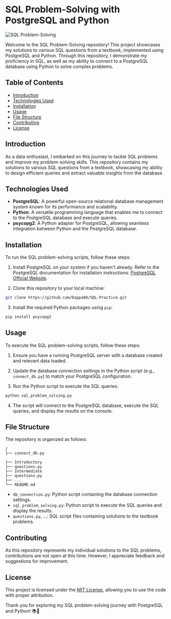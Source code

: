 # SQL Problem-Solving with PostgreSQL and Python

![SQL Problem-Solving](https://th.bing.com/th/id/R.39a909f1cbd97767aa3c5383cefd80e2?rik=1ApUxsXKuIHGhA&pid=ImgRaw&r=0)

Welcome to the SQL Problem-Solving repository! This project showcases my solutions to various SQL questions from a textbook, implemented using PostgreSQL and Python. Through this repository, I demonstrate my proficiency in SQL, as well as my ability to connect to a PostgreSQL database using Python to solve complex problems.

## Table of Contents

- [Introduction](#introduction)
- [Technologies Used](#technologies-used)
- [Installation](#installation)
- [Usage](#usage)
- [File Structure](#file-structure)
- [Contributing](#contributing)
- [License](#license)

## Introduction

As a data enthusiast, I embarked on this journey to tackle SQL problems and improve my problem-solving skills. This repository contains my solutions to various SQL questions from a textbook, showcasing my ability to design efficient queries and extract valuable insights from the database.

## Technologies Used

- **PostgreSQL**: A powerful open-source relational database management system known for its performance and scalability.
- **Python**: A versatile programming language that enables me to connect to the PostgreSQL database and execute queries.
- **psycopg2**: A Python adapter for PostgreSQL, allowing seamless integration between Python and the PostgreSQL database.

## Installation

To run the SQL problem-solving scripts, follow these steps:

1. Install PostgreSQL on your system if you haven't already. Refer to the PostgreSQL documentation for installation instructions: [PostgreSQL Official Website](https://www.postgresql.org/).

2. Clone this repository to your local machine:

```bash
git clone https://github.com/Dappa88/SQL-Practice.git
```

3. Install the required Python packages using `pip`:

```bash
pip install psycopg2
```

## Usage

To execute the SQL problem-solving scripts, follow these steps:

1. Ensure you have a running PostgreSQL server with a database created and relevant data loaded.

2. Update the database connection settings in the Python script (e.g., `connect_db.py`) to match your PostgreSQL configuration.

3. Run the Python script to execute the SQL queries:

```bash
python sql_problem_solving.py
```

4. The script will connect to the PostgreSQL database, execute the SQL queries, and display the results on the console.

## File Structure

The repository is organized as follows:

```
/
├── connect_db.py

├── Introductory
├── questions.py
├── Intermediate
├── questions.py
├── ...
└── README.md
```

- `db_connection.py`: Python script containing the database connection settings.
- `sql_problem_solving.py`: Python script to execute the SQL queries and display the results.
- `questions.py`, ...: SQL script files containing solutions to the textbook problems.

## Contributing

As this repository represents my individual solutions to the SQL problems, contributions are not open at this time. However, I appreciate feedback and suggestions for improvement.

## License

This project is licensed under the [MIT License](LICENSE), allowing you to use the code with proper attribution.

Thank you for exploring my SQL problem-solving journey with PostgreSQL and Python! 📚🐍
